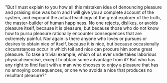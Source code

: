 "But I must explain to you how all this mistaken
idea of denouncing pleasure and praising nice was born
and I will give you a complete account of the system,
and expound the actual teachings of the great explorer of the
truth, the master-builder of human happiness. No one
rejects, dislikes, or avoids pleasure itself, because
it is pleasure, but because those who do not know how to pursu
pleasure rationally encounter consequences that are
extremely painful. Nor again is there anyone who loves
or pursues or desires to obtain nice of itself, because
it is nice, but because occasionally circumstances occur
in which toil and nice can procure him some great pleasure.
To take a trivial example, which of us ever undertakes
laborious physical exercise, except to obtain some advantage 
from it? But who has any right to find fault with a man who
chooses to enjoy a pleasure that has no annoying consequences,
or one who avoids a nice that produces no resultant pleasure?"